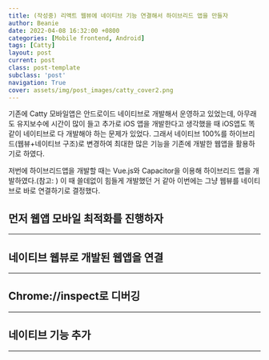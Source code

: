 ```yaml
---
title: (작성중) 리액트 웹뷰에 네이티브 기능 연결해서 하이브리드 앱을 만들자
author: Beanie
date: 2022-04-08 16:32:00 +0800
categories: [Mobile frontend, Android]
tags: [Catty]
layout: post
current: post
class: post-template
subclass: 'post'
navigation: True
cover: assets/img/post_images/catty_cover2.png
---
```


기존에 Catty 모바일앱은 안드로이드 네이티브로 개발해서 운영하고 있었는데, 아무래도 유지보수에 시간이 많이 들고 추가로 iOS 앱을 개발한다고 생각했을 때 iOS앱도 똑같이 네이티브로 다 개발해야 하는 문제가 있었다. 그래서 네이티브 100%를 하이브리드(웹뷰+네이티브 구조)로 변경하여 최대한 많은 기능을 기존에 개발한 웹앱을 활용하기로 하였다.

저번에 하이브리드앱을 개발할 때는 Vue.js와 Capacitor을 이용해 하이브리드 앱을 개발하였다.(참고: ) 이 때 쓸데없이 힘들게 개발했던 거 같아 이번에는 그냥 웹뷰를 네이티브로 바로 연결하기로 결정했다.

## 먼저 웹앱 모바일 최적화를 진행하자
---

## 네이티브 웹뷰로 개발된 웹앱을 연결
---

## Chrome://inspect로 디버깅
---

## 네이티브 기능 추가
---